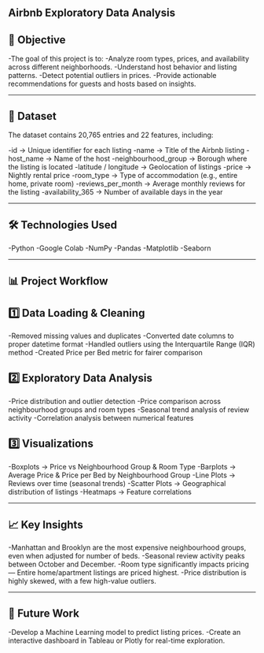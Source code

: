 ## Airbnb Exploratory Data Analysis


## 🎯 Objective
-The goal of this project is to:
-Analyze room types, prices, and availability across different neighborhoods.
-Understand host behavior and listing patterns.
-Detect potential outliers in prices.
-Provide actionable recommendations for guests and hosts based on insights.

---

## 📂 Dataset
The dataset contains 20,765 entries and 22 features, including:

-id → Unique identifier for each listing
-name → Title of the Airbnb listing
-host_name → Name of the host
-neighbourhood_group → Borough where the listing is located
-latitude / longitude → Geolocation of listings
-price → Nightly rental price
-room_type → Type of accommodation (e.g., entire home, private room)
-reviews_per_month → Average monthly reviews for the listing
-availability_365 → Number of available days in the year

---

## 🛠 Technologies Used

-Python
-Google Colab
-NumPy
-Pandas
-Matplotlib
-Seaborn

---

## 📊 Project Workflow

## 1️⃣ Data Loading & Cleaning
-Removed missing values and duplicates
-Converted date columns to proper datetime format
-Handled outliers using the Interquartile Range (IQR) method
-Created Price per Bed metric for fairer comparison

## 2️⃣ Exploratory Data Analysis
-Price distribution and outlier detection
-Price comparison across neighbourhood groups and room types
-Seasonal trend analysis of review activity
-Correlation analysis between numerical features

## 3️⃣ Visualizations
-Boxplots → Price vs Neighbourhood Group & Room Type
-Barplots → Average Price & Price per Bed by Neighbourhood Group
-Line Plots → Reviews over time (seasonal trends)
-Scatter Plots → Geographical distribution of listings
-Heatmaps → Feature correlations

---

## 📈 Key Insights
-Manhattan and Brooklyn are the most expensive neighbourhood groups, even when adjusted for number of beds.
-Seasonal review activity peaks between October and December.
-Room type significantly impacts pricing — Entire home/apartment listings are priced highest.
-Price distribution is highly skewed, with a few high-value outliers.

---

## 🚀 Future Work
-Develop a Machine Learning model to predict listing prices.
-Create an interactive dashboard in Tableau or Plotly for real-time exploration.

